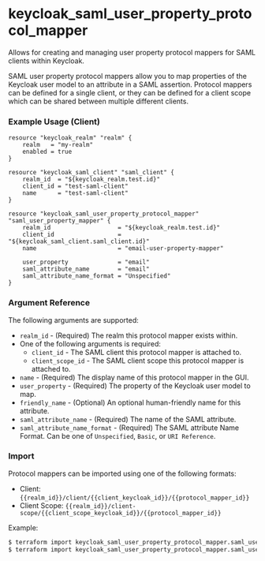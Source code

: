 # keycloak_saml_user_property_protocol_mapper

Allows for creating and managing user property protocol mappers for
SAML clients within Keycloak.

SAML user property protocol mappers allow you to map properties of the Keycloak
user model to an attribute in a SAML assertion. Protocol mappers
can be defined for a single client, or they can be defined for a client scope which
can be shared between multiple different clients.

### Example Usage (Client)

```hcl
resource "keycloak_realm" "realm" {
    realm   = "my-realm"
    enabled = true
}

resource "keycloak_saml_client" "saml_client" {
    realm_id  = "${keycloak_realm.test.id}"
    client_id = "test-saml-client"
    name      = "test-saml-client"
}

resource "keycloak_saml_user_property_protocol_mapper" "saml_user_property_mapper" {
    realm_id                   = "${keycloak_realm.test.id}"
    client_id                  = "${keycloak_saml_client.saml_client.id}"
    name                       = "email-user-property-mapper"

    user_property              = "email"
    saml_attribute_name        = "email"
    saml_attribute_name_format = "Unspecified"
}
```

### Argument Reference

The following arguments are supported:

- `realm_id` - (Required) The realm this protocol mapper exists within.
- One of the following arguments is required:
  - `client_id` - The SAML client this protocol mapper is attached to.
  - `client_scope_id` - The SAML client scope this protocol mapper is attached to.
- `name` - (Required) The display name of this protocol mapper in the GUI.
- `user_property` - (Required) The property of the Keycloak user model to map.
- `friendly_name` - (Optional) An optional human-friendly name for this attribute.
- `saml_attribute_name` - (Required) The name of the SAML attribute.
- `saml_attribute_name_format` - (Required) The SAML attribute Name Format. Can be one of `Unspecified`, `Basic`, or `URI Reference`.

### Import

Protocol mappers can be imported using one of the following formats:
- Client: `{{realm_id}}/client/{{client_keycloak_id}}/{{protocol_mapper_id}}`
- Client Scope: `{{realm_id}}/client-scope/{{client_scope_keycloak_id}}/{{protocol_mapper_id}}`

Example:

```bash
$ terraform import keycloak_saml_user_property_protocol_mapper.saml_user_property_mapper my-realm/client/a7202154-8793-4656-b655-1dd18c181e14/71602afa-f7d1-4788-8c49-ef8fd00af0f4
$ terraform import keycloak_saml_user_property_protocol_mapper.saml_user_property_mapper my-realm/client-scope/b799ea7e-73ee-4a73-990a-1eafebe8e20a/71602afa-f7d1-4788-8c49-ef8fd00af0f4
```
